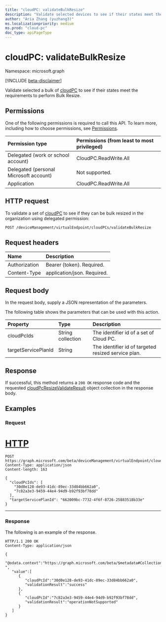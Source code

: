 ```yaml
---
title: "cloudPC: validateBulkResize"
description: "Validate selected devices to see if their states meet the requirements to perform Bulk Resize."
author: "Aria Zhang (yuzhang3)"
ms.localizationpriority: medium
ms.prod: "cloud-pc"
doc_type: apiPageType
---
```


# cloudPC: validateBulkResize

Namespace: microsoft.graph

[!INCLUDE [beta-disclaimer](../../includes/beta-disclaimer.md)]

Validate selected a bulk of [cloudPC](../resources/cloudpc.md) to see if their states meet the requirements to perform Bulk Resize.

## Permissions

One of the following permissions is required to call this API. To learn more, including how to choose permissions, see [Permissions](/graph/permissions-reference).

|Permission type|Permissions (from least to most privileged)|
|:---|:---|
|Delegated (work or school account)|CloudPC.ReadWrite.All|
|Delegated (personal Microsoft account)|Not supported.|
|Application|CloudPC.ReadWrite.All|

## HTTP request

<!-- {
  "blockType": "ignored"
}
-->

To validate a set of [cloudPC](../resources/cloudpc.md) to see if they can be bulk resized in the organization using delegated permission:

``` http
POST /deviceManagement/virtualEndpoint/cloudPCs/validateBulkResize
```

## Request headers

|Name|Description|
|:---|:---|
|Authorization|Bearer {token}. Required.|
|Content-Type|application/json. Required.|

## Request body

In the request body, supply a JSON representation of the parameters.

The following table shows the parameters that can be used with this action.

|Property|Type|Description|
|:---|:---|:---|
|cloudPcIds|String collection|The identifier id of a set of Cloud PC.|
|targetServicePlanId|String|The identifier id of targeted resized service plan.|

## Response

If successful, this method returns a `200 OK` response code and the requested [cloudPcResizeValidateResult](../resources/cloudPcResizeValidationResult.md) object collection in the response body.

## Examples

### Request


# [HTTP](#tab/http)
<!-- {
  "blockType": "request",
  "name": "cloudpc-validatebulkresize"
}
-->

``` http
POST https://graph.microsoft.com/beta/deviceManagement/virtualEndpoint/cloudPCs/validateBulkResize
Content-Type: application/json
Content-length: 163

{
  "cloudPcIds": [
    "30d0e128-de93-41dc-89ec-33d84bb662a0", 
    "7c82a3e3-9459-44e4-94d9-b92f93bf78dd"
  ],
  "targetServicePlanId": "662009bc-7732-4f6f-8726-25883518b33e"
}
```
---

### Response

The following is an example of the response.

<!-- {
  "blockType": "response",
  "@odata.type": "Collection(microsoft.graph.cloudPcResizeValidationResult)",
  "name": "cloudpc.validateBulkResize"
}
-->

``` http
HTTP/1.1 200 OK
Content-Type: application/json

{
   "@odata.context":"https://graph.microsoft.com/beta/$metadata#Collection(microsoft.graph.cloudPcResizeValidationResult) ",
   "value":[
      {
         "cloudPcId":"30d0e128-de93-41dc-89ec-33d84bb662a0",
         "validationResult":"success"
      },
      {
         "cloudPcId":"7c82a3e3-9459-44e4-94d9-b92f93bf78dd",
         "validationResult":"operationNotSupported"
      }
   ]
}
```
